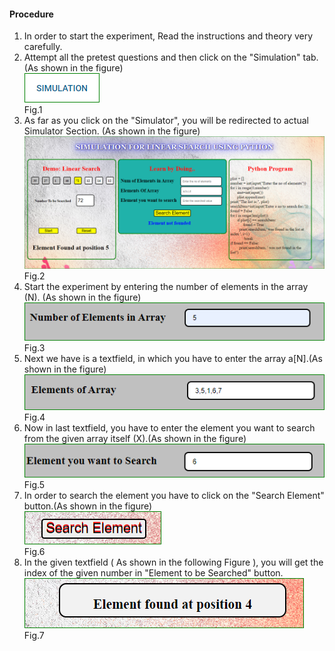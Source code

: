 #### Procedure

1. In order to start the experiment, Read the instructions and theory very carefully.<br>
2. Attempt all the pretest questions and then click on the "Simulation" tab. (As shown in the figure)<br>
<img src="images/Simulatortab.PNG"> <br>
Fig.1 <br>
3. As far as you click on the "Simulator", you will be redirected to actual Simulator Section. (As shown in the figure)<br>
<img src="images/simulator SS final.PNG"> <br>
Fig.2 <br>
4. Start the experiment by entering the number of elements in the array (N). (As shown in the figure)<br>
<img src="images/s2.PNG"><br>
Fig.3 <br>
5. Next we have is a textfield, in which you have to enter the array a[N].(As shown in the figure) <br>
<img src="images/s3.PNG"> <br>
Fig.4 <br>
6. Now in last textfield, you have to enter the element you want to search from the given array itself (X).(As shown in the figure) <br>
<img src="images/s4.PNG"><br>
Fig.5 <br>
7. In order to search the element you have to click on the "Search Element" button.(As shown in the figure) <br>
<img src="images/s5.PNG"><br>
Fig.6 <br>
8. In the given textfield ( As shown in the following Figure ), you will get the index of the given number in "Element to be Searched" button.<br>
<img src="images/s6.PNG"><br>
Fig.7 <br>

